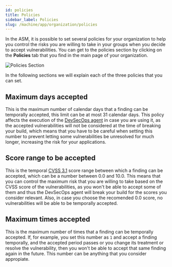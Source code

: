 ```yaml
---
id: policies
title: Policies
sidebar_label: Policies
slug: /machine/app/organization/policies
---
```


In the ASM,
it is possible to set
several policies
for your organization
to help you control
the risks you are willing to take
in your groups
when you decide to
accept vulnerabilities.
You can get to the policies section
by clicking on the **Policies** tab
that you find in the main page
of your organization.

![Policies Section](https://res.cloudinary.com/fluid-attacks/image/upload/v1622586635/docs/web/organizations/policies_section_bltci8.png)

In the following sections
we will explain
each of the three policies
that you can set.

## Maximum days accepted

This is the maximum number
of calendar days
that a finding can be
temporally accepted,
this limit can be
at most 31 calendar days.
This policy affects
the execution of the
[DevSecOps agent](/machine/agent)
in case you are using it,
as the accepted vulnerabilities
will not be considered
at the time of
breaking your build,
which means that
you have to be careful
when setting this number
to prevent
letting some vulnerabilities
be unresolved
for much longer,
increasing the risk
for your applications.

## Score range to be accepted

This is the
temporal [CVSS 3.1](/about/glossary/#cvss)
score range
between which
a finding can be accepted,
which can be a number
between 0.0 and 10.0.
This means that
you can control
the maximum risk
that you are willing to take
based on the CVSS score
of the vulnerabilities,
as you won't be able
to accept some of them
and thus the DevSecOps agent
will break your build
for the scores
you consider relevant.
Also,
in case you choose
the recomended 0.0 score,
no vulnerabilities
will be able to be
temporally accepted.

## Maximum times accepted

This is the
maximum number of times
that a finding can be
temporally accepted.
If,
for example,
you set this number as `1`
and accept a finding temporally,
and the accepted period passes
or you change its treatment
or resolve the vulnerability,
then you won't be able
to accept that same finding again
in the future.
This number
can be anything
that you consider
appropiate.
